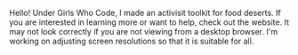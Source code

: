 Hello! Under Girls Who Code, I made an activisit toolkit for food deserts. If you are interested in learning more or want to help, check out the website. It may not look correctly if you are not viewing from a desktop browser. I'm working on adjusting screen resolutions so that it is suitable for all.
